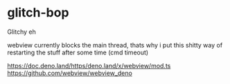 # glitch-bop
Glitchy eh

webview currently blocks the main thread, thats why i put this shitty way of restarting the stuff after some time (cmd timeout)

https://doc.deno.land/https/deno.land/x/webview/mod.ts
https://github.com/webview/webview_deno
